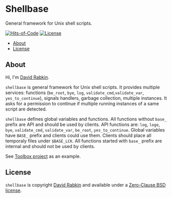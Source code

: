 # Shellbase
General framework for Unix shell scripts.

[![Hits-of-Code](https://hitsofcode.com/github/rdavid/shellbase?branch=master)](https://hitsofcode.com/view/github/rdavid/shellbase?branch=master)
[![License](https://img.shields.io/badge/license-0BSD-green)](https://github.com/rdavid/shellbase/blob/master/LICENSE)

* [About](#about)
* [License](#license)

## About
Hi, I'm [David Rabkin](http://cv.rabkin.co.il).

`shellbase` is general framework for Unix shell scripts. It provides multiple
services: functions (`be_root`, `bye`, `log`, `validate_cmd`,`validate_var`,
`yes_to_continue`), signals handlers, garbage collection, multiple instances. It
asks for a permission to continue if multiple running instances of a same script
are detected.

`shellbase` defines global variables and functions. All functions without
`base_` prefix are API and should be used by clients. API functions are: `log`,
`loge`, `bye`, `validate_cmd`, `validate_var`, `be_root`, `yes_to_continue`.
Global variables have `BASE_` prefix and clients could use them. Clients should
place all temporaly files under `$BASE_LCK`. All functions started with `base_`
prefix are internal and should not be used by clients.

See [Toolbox project](https://github.com/rdavid/toolbox) as an example.

## License
`shellbase` is copyright [David Rabkin](http://cv.rabkin.co.il) and available
under a [Zero-Clause BSD license](https://github.com/rdavid/shellbase/blob/master/LICENSE).
